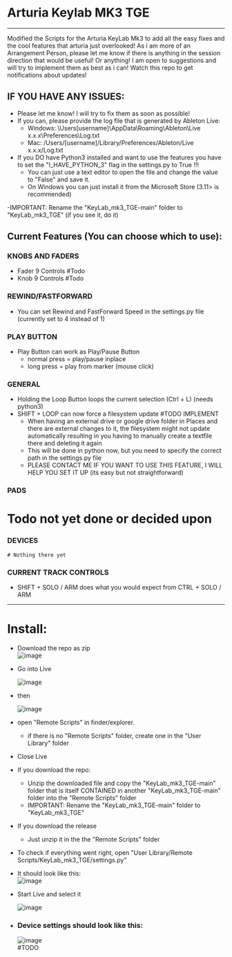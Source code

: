 # Arturia Keylab MK3 TGE
------------------------------------

Modified the Scripts for the Arturia KeyLab Mk3 to add all the easy fixes and the cool features that arturia just overlooked!
As i am more of an Arrangement Person, please let me know if there is anything in the session direction that would be useful!
Or anything! I am open to suggestions and will try to implement them as best as i can!
Watch this repo to get notifications about updates!


## IF YOU HAVE ANY ISSUES:
- Please let me know! I will try to fix them as soon as possible!
- If you can, please provide the log file that is generated by Ableton Live:
    - Windows:  \Users\[username]\AppData\Roaming\Ableton\Live x.x.x\Preferences\Log.txt
    - Mac:  /Users/[username]/Library/Preferences/Ableton/Live x.x.x/Log.txt
- If you DO have Python3 installed and want to use the features you have to set the "I_HAVE_PYTHON_3" flag in the settings.py to True !!!
    - You can just use a text editor to open the file and change the value to "False" and save it.
    - On Windows you can just install it from the Microsoft Store (3.11> is recommended)

-IMPORTANT: Rename the "KeyLab_mk3_TGE-main" folder to "KeyLab_mk3_TGE" (if you see it, do it)



## Current Features (You can choose which to use):


### KNOBS AND FADERS
- Fader 9 Controls #Todo
- Knob 9 Controls #Todo

### REWIND/FASTFORWARD
- You can set Rewind and FastForward Speed in the settings.py file (currently set to 4 instead of 1)

### PLAY BUTTON
- Play Button can work as Play/Pause Button
    - normal press = play/pause inplace
    - long press = play from marker (mouse click)


### GENERAL
- Holding the Loop Button loops the current selection (Ctrl + L) (needs python3)
- SHIFT + LOOP can now force a filesystem update #TODO IMPLEMENT
    - When having an external drive or google drive folder in Places and there are external changes to it, the filesystem might not update automatically resulting in you having to manually create a textfile there and deleting it again
    - This will be done in python now, but you need to specify the correct path in the settings.py file
    - PLEASE CONTACT ME IF YOU WANT TO USE THIS FEATURE, I WILL HELP YOU SET IT UP (its easy but not straightforward)




### PADS
# Todo not yet done or decided upon
### DEVICES
    # Nothing there yet

### CURRENT TRACK CONTROLS
- SHIFT + SOLO / ARM does what you would expect from CTRL + SOLO / ARM

-------------------------


# Install:

- Download the repo as zip  
  ![image](https://github.com/MrMatch246/KeyLab_Essential_mk3_TGE/assets/50702646/10d56113-c67d-4d25-a660-16fdd33b7992)


- Go into Live

  ![image](https://github.com/MrMatch246/Launchkey_MK3_TGE/assets/50702646/5290bc01-4248-4e5d-9a44-b5f9a80c7d3c)

- then

  ![image](https://github.com/MrMatch246/Launchkey_MK3_TGE/assets/50702646/559af2d9-a063-437a-b2fe-77be1f838203)

- open "Remote Scripts" in finder/explorer.
    - if there is no "Remote Scripts" folder, create one in the "User Library" folder

- Close Live
- If you download the repo:
    - Unzip the downloaded file and copy the "KeyLab_mk3_TGE-main" folder that is itself CONTAINED in another "KeyLab_mk3_TGE-main" folder into  the "Remote Scripts" folder
    - IMPORTANT: Rename the "KeyLab_mk3_TGE-main" folder to "KeyLab_mk3_TGE"
- If you download the release
    - Just unzip it in the the "Remote Scripts" folder
- To check if everything went right, open "User Library/Remote Scripts/KeyLab_mk3_TGE/settings.py"
- It should look like this:  
  ![image](https://github.com/MrMatch246/KeyLab_Essential_mk3_TGE/assets/50702646/eba80adf-e9c6-4da0-8ca7-49cc82a475e7)




- Start Live and select it

  ![image](https://github.com/MrMatch246/KeyLab_Essential_mk3_TGE/assets/50702646/a3a87514-af62-4248-8688-7fcafd98aeb9)

- ### Device settings should look like this:

  ![image](https://github.com/MrMatch246/KeyLab_Essential_mk3_TGE/assets/50702646/187ef3db-4d02-4608-b62f-8691b9d2b66a)  
  #TODO

